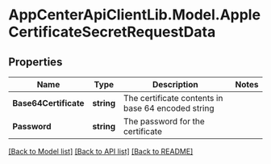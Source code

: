 # AppCenterApiClientLib.Model.AppleCertificateSecretRequestData
## Properties

Name | Type | Description | Notes
------------ | ------------- | ------------- | -------------
**Base64Certificate** | **string** | The certificate contents in base 64 encoded string | 
**Password** | **string** | The password for the certificate | 

[[Back to Model list]](../README.md#documentation-for-models) [[Back to API list]](../README.md#documentation-for-api-endpoints) [[Back to README]](../README.md)


